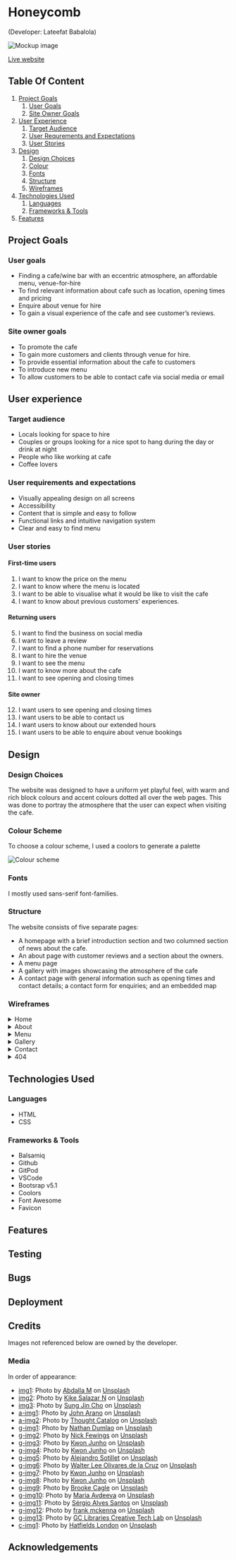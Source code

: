 # Honeycomb
(Developer: Lateefat Babalola)

![Mockup image](docs/am-i-responsive.png)
<!--mock up image here-->

[Live website](https://zee-37.github.io/CI_PP1_Honeycomb/)

## Table Of Content

1. [Project Goals](#project-goals)
    1. [User Goals](#user-goals)
    2. [Site Owner Goals](#site-owner-goals)
2. [User Experience](#user-experience)
    1. [Target Audience](#target-audience)
    2. [User Requrements and Expectations](#user-requirements-and-expectations)
    3. [User Stories](#user-stories)
3. [Design](#design)
    1. [Design Choices](#design-choices)
    2. [Colour](#colours)
    3. [Fonts](#fonts)
    4. [Structure](#structure)
    5. [Wireframes](#wireframes)
4. [Technologies Used](#technologies-used)
    1. [Languages](#languages)
    2. [Frameworks & Tools](#frameworks-&-tools)
5. [Features](#features)

## Project Goals

### User goals
- Finding a cafe/wine bar with an eccentric atmosphere, an affordable menu, venue-for-hire
- To find relevant information about cafe such as location, opening times and pricing
- Enquire about venue for hire
- To gain a visual experience of the cafe and see customer’s reviews.

### Site owner goals
- To promote the cafe
- To gain more customers and clients through venue for hire.
- To provide essential information about the cafe to customers
- To introduce new menu
- To allow customers to be able to contact cafe via social media or email

## User experience 

### Target audience
- Locals looking for space to hire
- Couples or groups looking for a nice spot to hang during the day or drink at night
- People who like working at cafe
- Coffee lovers

### User requirements and expectations
- Visually appealing design on all screens
- Accessibility
- Content that is simple and easy to follow
- Functional links and intuitive navigation system
- Clear and easy to find menu

### User stories

#### First-time users
1. I want to know the price on the menu
2. I want to know where the menu is located
3. I want to be able to visualise what it would be like to visit the cafe
4. I want to know about previous customers’ experiences.

#### Returning users
5. I want to find the business on social media
6. I want to leave a review 
7. I want to find a phone number for reservations
8. I want to hire the venue
9. I want to see the menu
10. I want to know more about the cafe
11. I want to see opening and closing times

#### Site owner
12. I want users to see opening and closing times
13. I want users to be able to contact us
14. I want users to know about our extended hours
15. I want users to be able to enquire about venue bookings

## Design

### Design Choices
The website was designed to have a uniform yet playful feel, with warm and rich block colours and accent colours dotted all over the web pages. This was done to portray the atmosphere that the user can expect when visiting the cafe.

### Colour Scheme
To choose a colour scheme, I used a coolors to generate a palette
<!--Insert doc of color scheme screenshots-->
![Colour scheme](docs/features/colour-scheme.jpg)

### Fonts
I mostly used sans-serif font-families.

### Structure
The website consists of five separate pages: 
- A homepage with a brief introduction section and two columned section of news about the cafe.
- An about page with customer reviews and a section about the owners.
- A menu page
- A gallery with images showcasing the atmosphere of the cafe
- A contact page with general information such as opening times and contact details; a contact form for enquiries; and an embedded map

### Wireframes
<details><summary>Home</summary>
<img src="docs/wireframes/home-wf.jpg">
</details>
<details><summary>About</summary>
<img src="docs/wireframes/about-wf.jpg">
</details>
<details><summary>Menu</summary>
<img src="docs/wireframes/menu-wf.jpg">
</details>
<details><summary>Gallery</summary>
<img src="docs/wireframes/gallery-wf.jpg">
</details>
<details><summary>Contact</summary>
<img src="docs/wireframes/contact-wf.jpg">
</details>
<details><summary>404</summary>
<img src="docs/wireframes/404-wf.jpg">
</details>

## Technologies Used

### Languages
- HTML
- CSS

### Frameworks & Tools
- Balsamiq
- Github
- GitPod
- VSCode
- Bootsrap v5.1
- Coolors
- Font Awesome
- Favicon

## Features

## Testing

## Bugs

## Deployment

## Credits
Images not referenced below are owned by the developer. 

### Media

In order of appearance:
- [img1](assets/images/img1.jpg): Photo by <a href="https://unsplash.com/photos/IkOXmuqeOZo">Abdalla M</a> on <a href="https://unsplash.com/">Unsplash</a>
- [img2](assets/images/img2.jpg): Photo by <a href="https://unsplash.com/photos/pe5D2RleK6E">Kike Salazar N</a> on <a href="https://unsplash.com/">Unsplash</a>
- [img3](assets/images/img3.jpg): Photo by <a href="https://unsplash.com/photos/21tOEaJPM_o">Sung Jin Cho</a> on <a href="https://unsplash.com/">Unsplash</a>
- [a-img1](assets/images/a-img1.jpg): Photo by <a href="https://unsplash.com/photos/_qADvinJi20">John Arano</a> on <a href="https://unsplash.com/">Unsplash</a>
- [a-img2](assets/images/a-img2.jpg): Photo by <a href="https://unsplash.com/photos/23KdVfc395A">Thought Catalog</a> on <a href="https://unsplash.com/">Unsplash</a>
- [g-img1](assets/images/g-img1.jpg): Photo by <a href="https://unsplash.com/photos/71u2fOofI-U">
Nathan Dumlao</a> on <a href="https://unsplash.com/">Unsplash</a>
- [g-img2](assets/images/g-img2.jpg): Photo by <a href="https://unsplash.com/photos/aEiCpMq9fxU">
Nick Fewings</a> on <a href="https://unsplash.com/">Unsplash</a>
- [g-img3](assets/images/g-img3.jpg): Photo by <a href="https://unsplash.com/photos/pnkJ_5PDmKI">
Kwon Junho</a> on <a href="https://unsplash.com/">Unsplash</a>
- [g-img4](assets/images/g-img4.jpg): Photo by <a href="https://unsplash.com/photos/wm0BNnUfXmU">
Kwon Junho</a> on <a href="https://unsplash.com/">Unsplash</a>
- [g-img5](assets/images/g-img5.jpg): Photo by <a href="https://unsplash.com/photos/XPxWx8-Q49U">
Alejandro Sotillet</a> on <a href="https://unsplash.com/">Unsplash</a>
- [g-img6](assets/images/g-img6.jpg): Photo by <a href="https://unsplash.com/photos/cUFli52JBoo">
Walter Lee Olivares de la Cruz</a> on <a href="https://unsplash.com/">Unsplash</a>
- [g-img7](assets/images/g-img7.jpg): Photo by <a href="https://unsplash.com/photos/XdgC1Qo9uVc">
Kwon Junho</a> on <a href="https://unsplash.com/">Unsplash</a>
- [g-img8](assets/images/g-img8.jpg): Photo by <a href="https://unsplash.com/photos/lRc-HSvFqbY">
Kwon Junho</a> on <a href="https://unsplash.com/">Unsplash</a>
- [g-img9](assets/images/g-img9.jpg): Photo by <a href="https://unsplash.com/photos/nuyCCp8jleU">
Brooke Cagle</a> on <a href="https://unsplash.com/">Unsplash</a>
- [g-img10](assets/images/g-img10.jpg): Photo by <a href="https://unsplash.com/photos/4xWsYn3XtvQ">
Maria Avdeeva</a> on <a href="https://unsplash.com/">Unsplash</a>
- [g-img11](assets/images/g-img11.jpg): Photo by <a href="https://unsplash.com/photos/OxKFC5u0980">
Sérgio Alves Santos</a> on <a href="https://unsplash.com/">Unsplash</a>
- [g-img12](assets/images/g-img12.jpg): Photo by <a href="https://unsplash.com/photos/jODz47eM1w8">
frank mckenna</a> on <a href="https://unsplash.com/">Unsplash</a>
- [g-img13](assets/images/g-img13.jpg): Photo by <a href="https://unsplash.com/photos/wiOEVPVRfW4">
GC Libraries Creative Tech Lab</a> on <a href="https://unsplash.com/">Unsplash</a>
- [c-img1](assets/images/c-img1.jpg): Photo by <a href="https://unsplash.com/photos/2AerW-ZnWCI">
Hatfields London</a> on <a href="https://unsplash.com/">Unsplash</a>

## Acknowledgements
